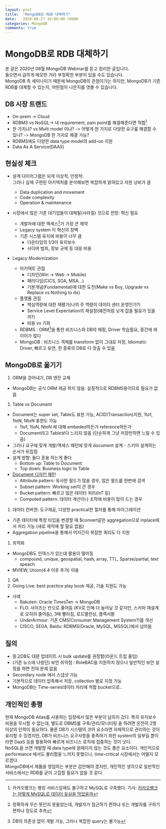 ```yaml
---
layout: post
title:  "MongoDB로 RDB 대체하기"
date:   2020-08-27 16:00:00 +0900
categories: MongoDB
comments: true
---
```


# MongoDB로 RDB 대체하기
본 글은 2020년 08월 MongoDB Webinar를 듣고 정리한 글입니다.  
들으면서 급하게 메모한 거라 부정확한 부분이 있을 수도 있습니다.  
MongoDB 측 세미나이기 때문에 MongoDB의 관점이기는 하지만, MongoDB가 기존 RDB를 대체할 수 있는지, 어떤점이 나은지를 엿볼 수 있습니다.  

## DB 시장 트랜드
  + On-prem -> Cloud
  + RDBMS vs NoSQL-> 내 requirement, pain point를 해결해준다면 적합[^Kakao_Bank]
  + 한 가지냐? vs Multi model 이냐? -> 어떻게 한 가지로 다양한 요구를 해결할 수 있나? -> MongoDB 한 가지로 해결 가능?
  + RDBMS에도 다양한 data type model의 add-on 지원
  + Data As A Service(DAAS)

## 현실성 체크
* 설계 다이어그램은 되게 이상적, 안정적:  
그러나 실제 구현된 아키텍처를 분석해보면 복잡하게 얽혀있고 자원 낭비가 큼
  + Data duplication and movement
  + Code complexity
  + Operation & maintenance

* 시장에서 많은 기존 대기업들이 대체될(사라질) 것으로 전망: 혁신 필요
  + 개발자에 대한 액세스[^Developer_Access]가 가장 큰 제약
  + Legacy system 이 혁신의 장벽
  + 기존 시스템 유지에 비용이 너무 큼
      - 다운타임의 1/3이 유지보수
      - 사이버 범죄, 정보 규제 등 대응 비용

* Legacy Modernization
  + 아키텍트 관점
    - 디자인(Win -> Web -> Mobile)
    - 패러다임(CICS, SOA, MSA...)
    - 기본개념(Fundamental)에 대한 도전(Make vs Buy, Upgrade vs Replace vs Nothing to do)
  + 플랫폼 관점
    - 핵심역량에 대한 재평가(나의 주 역량이 데이터 센터 운영인가?)
    - Service Level Expectation의 재설정(예전처럼 낮게 잡을 필요가 있을까?)
    - 비용 vs 기회
  + RDBMS : ORM[^ORM]을 통한 비즈니스와 DB의 매핑, Driver 학습필요, 중간에 레이어가 많다
  + MongoDB : 비즈니스 객체를 transform 없이 그대로 저장, Idiomatic Driver, 빠르고 유연, 한 종류의 DB로 다 맞출 수 있음

## MongoDB로 옮기기
1. ORM을 걷어내기, DB 엔진 교체
  + MongoDB는 공식 ORM 제공 하지 않음: 실질적으로 RDBMS용이므로 필요가 없음
1. Table vs Document
  + Document는 super set, Table도 표현 가능, ACID(Transaction)지원, 1to1, 1toN, NtoN 표현도 가능
    - 1to1, 1toN, NtoN 에 대해 embeded하든가 reference하든가
    - Document라고 Table보다 느리지 않음 (단순하게 그냥 저장만하면 느릴 수 있음)
  + 그러나 요구에 맞게 개발/액세스 패턴에 맞게 document 설계 - 스키마 설계하는 순서가 뒤집힘
  + 설계 방향: 둘다 혼용 하는게 좋다
    - Bottom up: Table to Document
    - Top down: Business logic to Table
  + [Document 디자인 패턴](https://www.youtube.com/watch?v=sycYpKOGTMA)
    - Attribute pattern: 유사한 필드가 많을 경우, 많은 필드를 한번에 검색
    - Subset pattern: Working set이 큰 경우
    - Bucket pattern: 빠르고 많은 데이터 처리(IoT 등)
    - Computed pattern: 데이터 계산이나 조작에 비용이 많이 드는 경우
1. 데이터 컨버젼: 도구제공, 다양한 practical한 절차를 통해 마이그레이션
  + 기존 데이터에 특정 타입을 변경할 때 $convert같은 aggregation으로 inplace에서 처리 가능 (새로 재적재 할 필요 없음)
  + Aggregation pipeline을 통해서 어지간히 복잡한 쿼리도 다 지원
1. 최적화
  + MongoDB도 인덱스가 있는데 활용이 떨어짐
    - compound, unique, geospatial, hash, array, TTL, Sparse/partial, text speach
  + MVIEW, Union(4.4 이후 추가) 이용
1. QA
1. Going Live: best practice play book 제공, 기술 지원도 가능

* 사례
  + Rakuten: Oracle TimesTen -> MongoDB
  + FLO: 사이즈는 반으로 줄어듬 (KV로 인해 더 늘어날 것 같지만, 스키마 재설계로 오히려 줄어듬), 3배 빨라짐, 로드밸런싱, 플렉서블
  + UnderArmour: 기존 CMS(Consumer Management System?)를 개선
  + CISCO, SEGA, Baidu: RDBMS(Oracle, MySQL, MSSQL)에서 넘어옴

## 질의
- 몽고DB도 대량 업데이트 시 bulk update를 권장함(라운드 트립 줄임)
- (기존 뉴스에 나왔던) 보안 취약점 : RoleBAC을 지원하지 않으나 일반적인 보안 설정을 하면 전혀 문제 없음
- Secondary node 에서 스냅샷 가능
- 기본적으로 데이터 압축해서 저장, collection 별로 지정 가능
- MongoDB는 Time-series데이터 처리에 적합 bucket으로..

## 개인적인 총평
현재 MongoDB Atlas를 사용하는 입장에서 많은 부분이 납득이 갔다. 특히 유지보수 비용을 무시할 수 없는데, 별도로 DBMS를 구축/관리/모니터링 을 하려면 온전히 2명 이상의 인력이 필요하다. 물론 DB가 시스템의 코어 요소라면 자체적으로 관리하는 것이 유리할 수 있겠지만, DB가 비즈니스 요구사항을 충족하기 위한 system의 일부일 뿐이라면 DaaS 등을 활용하여 빠르게 비즈니스 로직에 집중하는 것이 낫다.  
NoSQL을 쓰면 개발할 때 data type에 얽매이지 않는 것도 좋은 요소이다. 개인적으로 performance 에서도 불리함을 느끼지 못했으나, time-critical 시장에서는 어떨지 모르겠다.  
MongoDB에서 제품을 영업하는 부분은 감안해야 겠지만, 개인적인 생각으로 일반적인 서비스에서는 RDB를 굳이 고집할 필요가 없을 것 같다.

[^Kakao_Bank]: 카카오뱅크는 뱅킹 서비스임에도 불구하고 MySQL로 구축했다. 기사: [카카오뱅크는 어떻게 MySQL로 데이터 유실을 막았을까](https://byline.network/2017/10/17-6/)
[^Developer_Access]: 정확하게 무슨 뜻인지 못들었는데, 개발자가 접근하기 편하냐 또는 개발자를 구하기 편하냐 정도로 추측
[^ORM]: DB의 의존성 없이 개발 가능, 그러나 복잡한 query는 불가능